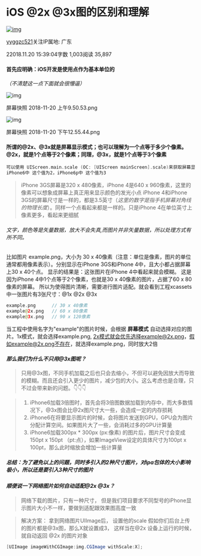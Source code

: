 # iOS @2x @3x图的区别和理解

[![img](https://upload.jianshu.io/users/upload_avatars/4625389/3897b10d-3249-4644-b197-2d6fa2a94749.jpeg?imageMogr2/auto-orient/strip|imageView2/1/w/96/h/96/format/webp)](https://www.jianshu.com/u/88c9838a42fd)

[yyggzc521](https://www.jianshu.com/u/88c9838a42fd)关注IP属地: 广东

22018.11.20 15:39:04字数 1,003阅读 35,897

#### 首先应明确：iOS开发是使用点作为基本单位的

*（不清楚这一点下面就会很懵逼）*

![img](https://upload-images.jianshu.io/upload_images/4625389-13bc17e9e2cd03a9.png?imageMogr2/auto-orient/strip|imageView2/2/w/551/format/webp)

屏幕快照 2018-11-20 上午9.50.53.png

![img](https://upload-images.jianshu.io/upload_images/4625389-2a61c7704cc19ec7.png?imageMogr2/auto-orient/strip|imageView2/2/w/591/format/webp)

屏幕快照 2018-11-20 下午12.55.44.png

#### 所谓的@2x、@3x就是屏幕显示模式；也可以理解为一个点等于多少个像素。@2x，就是1个点等于2个像素；同理，@3x，就是1个点等于3个像素



```objectivec
可以使用 UIScreen.main.scale (OC: [UIScreen mainScreen].scale)来获取屏幕显示模式， 1pt = ?px 的值
iPhone6中 这个值为2，iPhone6p中 这个值为3
```

> iPhone 3GS屏幕是320 x 480像素，iPhone 4是640 x 960像素，这里的像素可以想象成屏幕上真正用来显示颜色的发光小点
> iPhone 4和iPhone 3GS的屏幕尺寸是一样的，都是3.5英寸（*这里的数字是指手机屏幕对角线的物理长度*）。同样一个点看起来都是一样的。只是iPhone 4在单位英寸上像素更多，看起来更细腻

###### 文字，颜色等是矢量数据，放大不会失真,而图片并非矢量数据，所以处理方式有所不同。

比如图片 example.png，大小为 30 x 40像素（注意：单位是像素，图片的单位通常都用像素表示）。分别显示在iPhone 3GS和iPhone 4中，且大小都占据屏幕上30 x 40个点。
显示的结果是：这张图片在iPhone 4中看起来就会模糊。
这是因为iPhone 4中1个点等于2个像素，也就是30 x 40像素的图片，占据了60 x 80像素的屏幕。
所以为使得图片清晰，需要进行图片适配。就会看到工程xcassets中一张图片有3张尺寸：@1x @2x @3x



```kotlin
example.png      // 30 x 40像素
example@2x.png   // 60 x 80像素
example@3x.png   // 90 x 120像素
```

当工程中使用名字为"example"的图片时候，会根据 **屏幕模式** 自动选择对应的图片。1x模式，就会选择example.png, 2x模式就会优先选择example@2x.png，假如example@2x.png不存在，就选择example.png，同时放大2倍

#### *那么我们为什么不只用@3x图呢？*

> 只用@3x图，不同手机加载之后也只会去缩小，不但可以避免因放大而导致的模糊。而且还会引入更少的图片，减少包的大小。这么考虑也是合理，只不过会带来新的问题。👇👇👇

> 1. iPhone6加载3倍图时，首先会将3倍图数据加载到内存中，而大多数情况下，@3x图会比@2x图尺寸大一些，会造成一定的内存损耗
> 2. iPhone6在将要显示图片的时候，会将图片发送到GPU，GPU会为图片分配计算空间。如果图片大了一些，会消耗过多的GPU计算量
> 3. iPhone6加载300px * 300px (px:像素) 的图片后，图片尺寸会变成 150pt x 150pt （pt:点），如果ImageView设定的具体尺寸为100pt x 100pt，那么此时缩放会增加一些计算量

##### 总结：为了避免以上的问题，同时多引入的2种尺寸图片，对ipa包体的大小影响极小，所以还是要引入3种尺寸的图片

#### *顺便说一下网络图片如何自动适配@2x @3x？*

> 网络下载的图片，只有一种尺寸， 但是我们项目要求不同型号的iPhone显示图片大小不一样，要做到适配跟效果图高度一致

> 解决方案：
> 拿到网络图片UIImage后， 设置他的scale
> 假如你们后台上传的图片都是@3x图，那么X就设置成3， 这样当在@2x 设备上运行的时候，就自动返回 @2x 的图片对象



```csharp
[UIImage imageWithCGImage:img.CGImage withScale:X];
```